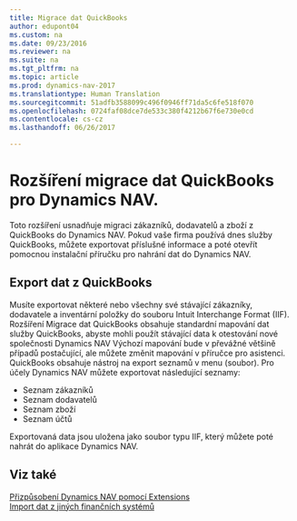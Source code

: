 ```yaml
---
title: Migrace dat QuickBooks
author: edupont04
ms.custom: na
ms.date: 09/23/2016
ms.reviewer: na
ms.suite: na
ms.tgt_pltfrm: na
ms.topic: article
ms.prod: dynamics-nav-2017
ms.translationtype: Human Translation
ms.sourcegitcommit: 51adfb3588099c496f0946ff71da5c6fe518f070
ms.openlocfilehash: 0724faf08dce7de533c380f4212b67f6e730e0cd
ms.contentlocale: cs-cz
ms.lasthandoff: 06/26/2017

---
```


# <a name="the-quickbooks-data-migration-extension-for-dynamics-nav"></a>Rozšíření migrace dat QuickBooks pro Dynamics NAV.
Toto rozšíření usnadňuje migraci zákazníků, dodavatelů a zboží z QuickBooks do Dynamics NAV. Pokud vaše firma používá dnes služby QuickBooks, můžete exportovat příslušné informace a poté otevřít pomocnou instalační příručku pro nahrání dat do Dynamics NAV.  

## <a name="exporting-data-from-quickbooks"></a>Export dat z QuickBooks
Musíte exportovat některé nebo všechny své stávající zákazníky, dodavatele a inventární položky do souboru Intuit Interchange Format (IIF). Rozšíření Migrace dat QuickBooks obsahuje standardní mapování dat služby QuickBooks, abyste mohli použít stávající data k otestování nové společnosti Dynamics NAV Výchozí mapování bude v převážné většině případů postačující, ale můžete změnit mapování v příručce pro asistenci.  
QuickBooks obsahuje nástroj na export seznamů v menu (soubor). Pro účely Dynamics NAV můžete exportovat následující seznamy:
- Seznam zákazníků
- Seznam dodavatelů
- Seznam zboží
- Seznam účtů  

Exportovaná data jsou uložena jako soubor typu IIF, který můžete poté nahrát do aplikace Dynamics NAV.

## <a name="see-also"></a>Viz také  
[Přizpůsobení Dynamics NAV pomocí Extensions ](ui-extensions.md)  
[Import dat z jiných finančních systémů](upload-data.md)  

